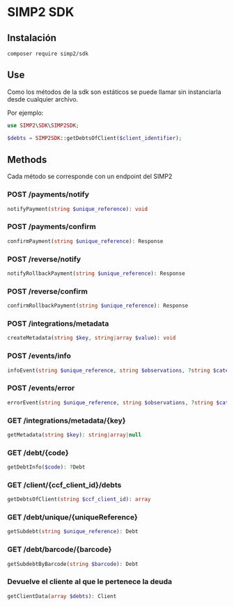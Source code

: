 # SIMP2 SDK

## Instalación

```shell
composer require simp2/sdk
```

## Use

Como los métodos de la sdk son estáticos se puede llamar sin instanciarla desde cualquier archivo.

Por ejemplo:

```php
use SIMP2\SDK\SIMP2SDK;

$debts = SIMP2SDK::getDebtsOfClient($client_identifier);
```

## Methods

Cada método se corresponde con un endpoint del SIMP2

### POST /payments/notify

```php
notifyPayment(string $unique_reference): void
```

### POST /payments/confirm

```php
confirmPayment(string $unique_reference): Response
```

### POST /reverse/notify

```php
notifyRollbackPayment(string $unique_reference): Response
```

### POST /reverse/confirm

```php
confirmRollbackPayment(string $unique_reference): Response
```

### POST /integrations/metadata

```php
createMetadata(string $key, string|array $value): void
```

### POST /events/info

```php
infoEvent(string $unique_reference, string $observations, ?string $category, TypeDescription $type_description, LogLevel $logLevel, int $overwriteLogLevel = null)
```

### POST /events/error

```php
errorEvent(string $unique_reference, string $observations, ?string $category, TypeDescription $type_description, LogLevel $logLevel, int $overwriteLogLevel = null)
```

### GET /integrations/metadata/{key}

```php
getMetadata(string $key): string|array|null
```

### GET /debt/{code}

```php
getDebtInfo($code): ?Debt
```

### GET /client/{ccf_client_id}/debts

```php
getDebtsOfClient(string $ccf_client_id): array
```

### GET /debt/unique/{uniqueReference}

```php
getSubdebt(string $unique_reference): Debt
```

### GET /debt/barcode/{barcode}

```php
getSubdebtByBarcode(string $barcode): Debt
```

### Devuelve el cliente al que le pertenece la deuda

```php
getClientData(array $debts): Client
```
